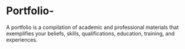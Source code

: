 # Portfolio-
A portfolio is a compilation of academic and professional materials that exemplifies your beliefs, skills, qualifications, education, training, and experiences.
